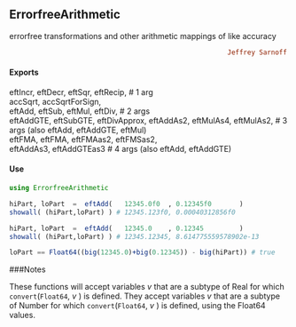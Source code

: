 ## ErrorfreeArithmetic
errorfree transformations and other arithmetic mappings of like accuracy
```ruby
                                                       Jeffrey Sarnoff © 2016-Mar-22 at New York
```
#### Exports
  eftIncr, eftDecr, eftSqr, eftRecip,   # 1 arg  
  accSqrt, accSqrtForSign,  
  eftAdd, eftSub, eftMul, eftDiv,       # 2 args  
  eftAddGTE, eftSubGTE, eftDivApprox,
  eftAddAs2, eftMulAs4, eftMulAs2,      # 3 args (also eftAdd, eftAddGTE, eftMul)  
  eftFMA, eftFMA, eftFMAas2, eftFMSas2,  
  eftAddAs3, eftAddGTEas3               # 4 args (also eftAdd, eftAddGTE)

#### Use
```julia
using ErrorfreeArithmetic

hiPart, loPart  =  eftAdd(   12345.0f0  , 0.12345f0       ) 
showall( (hiPart,loPart) ) # 12345.123f0, 0.00040312856f0

hiPart, loPart  =  eftAdd(   12345.0    , 0.12345         ) 
showall( (hiPart,loPart) ) # 12345.12345, 8.614775559578902e-13

loPart == Float64((big(12345.0)+big(0.12345)) - big(hiPart)) # true


```
###Notes

These functions will accept variables _v_ that are a subtype of Real for which `convert`(`Float64`, _v_ ) is defined.
They accept variables _v_ that are a subtype of Number for which `convert`(`Float64`, _v_ ) is defined, using the Float64 values.  
